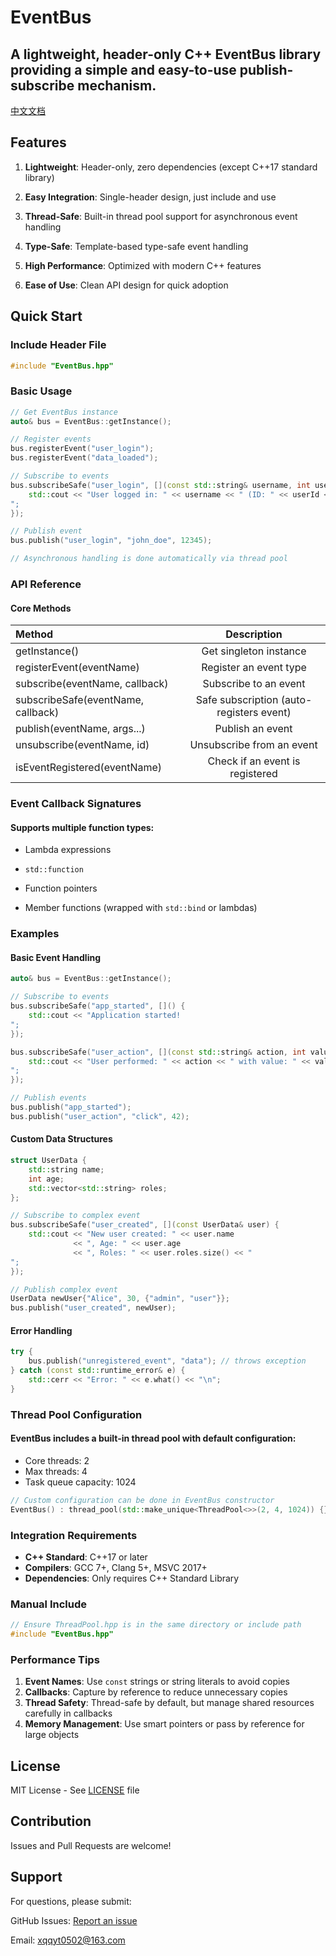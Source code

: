 # EventBus

## A lightweight, header-only C++ EventBus library providing a simple and easy-to-use publish-subscribe mechanism.

[中文文档](README_zh.md)

## Features

1. **Lightweight**: Header-only, zero dependencies (except C++17 standard library)

2. **Easy Integration**: Single-header design, just include and use

3. **Thread-Safe**: Built-in thread pool support for asynchronous event handling

4. **Type-Safe**: Template-based type-safe event handling

5. **High Performance**: Optimized with modern C++ features

6. **Ease of Use**: Clean API design for quick adoption

## Quick Start

### Include Header File

```cpp
#include "EventBus.hpp"
```

### Basic Usage
```cpp
// Get EventBus instance
auto& bus = EventBus::getInstance();

// Register events
bus.registerEvent("user_login");
bus.registerEvent("data_loaded");

// Subscribe to events
bus.subscribeSafe("user_login", [](const std::string& username, int userId) {
    std::cout << "User logged in: " << username << " (ID: " << userId << ")
";
});

// Publish event
bus.publish("user_login", "john_doe", 12345);

// Asynchronous handling is done automatically via thread pool
```

### API Reference

#### Core Methods
| Method | Description |
|:------ | :------: |
|getInstance() | Get singleton instance |
|registerEvent(eventName) | Register an event type |
|subscribe(eventName, callback) | Subscribe to an event |
|subscribeSafe(eventName, callback) | Safe subscription (auto-registers event) |
|publish(eventName, args...) | Publish an event |
|unsubscribe(eventName, id) | Unsubscribe from an event |
|isEventRegistered(eventName) | Check if an event is registered |

### Event Callback Signatures
#### Supports multiple function types:

- Lambda expressions

- `std::function`

- Function pointers

- Member functions (wrapped with `std::bind` or lambdas)

### Examples

#### Basic Event Handling
```cpp
auto& bus = EventBus::getInstance();

// Subscribe to events
bus.subscribeSafe("app_started", []() {
    std::cout << "Application started!
";
});

bus.subscribeSafe("user_action", [](const std::string& action, int value) {
    std::cout << "User performed: " << action << " with value: " << value << "
";
});

// Publish events
bus.publish("app_started");
bus.publish("user_action", "click", 42);
```

#### Custom Data Structures
```cpp
struct UserData {
    std::string name;
    int age;
    std::vector<std::string> roles;
};

// Subscribe to complex event
bus.subscribeSafe("user_created", [](const UserData& user) {
    std::cout << "New user created: " << user.name 
              << ", Age: " << user.age 
              << ", Roles: " << user.roles.size() << "
";
});

// Publish complex event
UserData newUser{"Alice", 30, {"admin", "user"}};
bus.publish("user_created", newUser);
```

#### Error Handling
```cpp
try {
    bus.publish("unregistered_event", "data"); // throws exception
} catch (const std::runtime_error& e) {
    std::cerr << "Error: " << e.what() << "\n";
}
```

### Thread Pool Configuration
#### EventBus includes a built-in thread pool with default configuration:

- Core threads: 2  
- Max threads: 4  
- Task queue capacity: 1024  

```cpp
// Custom configuration can be done in EventBus constructor
EventBus() : thread_pool(std::make_unique<ThreadPool<>>(2, 4, 1024)) {}
```

### Integration Requirements
- **C++ Standard**: C++17 or later  
- **Compilers**: GCC 7+, Clang 5+, MSVC 2017+  
- **Dependencies**: Only requires C++ Standard Library  

### Manual Include
```cpp
// Ensure ThreadPool.hpp is in the same directory or include path
#include "EventBus.hpp"
```

### Performance Tips
1. **Event Names**: Use `const` strings or string literals to avoid copies  
2. **Callbacks**: Capture by reference to reduce unnecessary copies  
3. **Thread Safety**: Thread-safe by default, but manage shared resources carefully in callbacks  
4. **Memory Management**: Use smart pointers or pass by reference for large objects  

## License
MIT License - See [LICENSE](LICENSE) file

## Contribution
Issues and Pull Requests are welcome!

## Support
For questions, please submit:  

GitHub Issues: [Report an issue](https://github.com/XQQYT/EventBus/issues)  

Email: xqqyt0502@163.com
